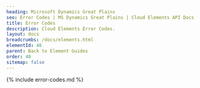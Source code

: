 ```yaml
---
heading: Microsoft Dynamics Great Plains
seo: Error Codes | MS Dynamics Great Plains | Cloud Elements API Docs
title: Error Codes
description: Cloud Elements Error Codes.
layout: docs
breadcrumbs: /docs/elements.html
elementId: 46
parent: Back to Element Guides
order: 40
sitemap: false
---
```


{% include error-codes.md %}
